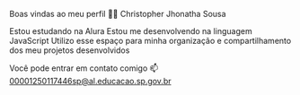Boas vindas ao meu perfil 💙💙
Christopher Jhonatha Sousa

Estou estudando na Alura
Estou me desenvolvendo na linguagem JavaScript
Utilizo esse espaço para minha organização e compartilhamento dos meu projetos desenvolvidos

Você pode entrar em contato comigo 📫
00001250117446sp@al.educacao.sp.gov.br
